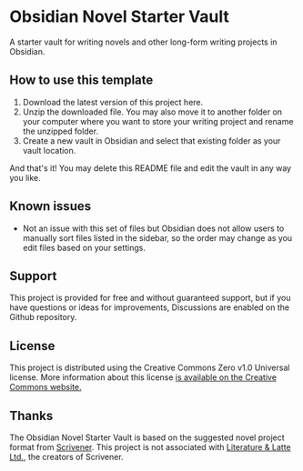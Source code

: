 # Obsidian Novel Starter Vault
A starter vault for writing novels and other long-form writing projects in Obsidian.

## How to use this template
1. Download the latest version of this project here.
2. Unzip the downloaded file. You may also move it to another folder on your computer where you want to store your writing project and rename the unzipped folder.
3. Create a new vault in Obsidian and select that existing folder as your vault location.

And that's it! You may delete this README file and edit the vault in any way you like.

## Known issues
* Not an issue with this set of files but Obsidian does not allow users to manually sort files listed in the sidebar, so the order may change as you edit files based on your settings.

## Support
This project is provided for free and without guaranteed support, but if you have questions or ideas for improvements, Discussions are enabled on the Github repository. 

## License
This project is distributed using the Creative Commons Zero v1.0 Universal license. More information about this license [is available on the Creative Commons website.](https://creativecommons.org/publicdomain/zero/1.0/)

## Thanks
The Obsidian Novel Starter Vault is based on the suggested novel project format from [Scrivener](https://www.literatureandlatte.com/scrivener/overview). This project is not associated with [Literature & Latte Ltd.](https://www.literatureandlatte.com/), the creators of Scrivener.

